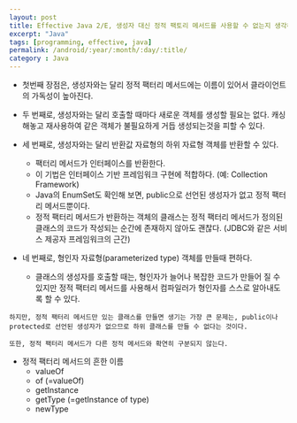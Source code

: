 ```yaml
---
layout: post
title: Effective Java 2/E, 생성자 대신 정적 팩토리 메서드를 사용할 수 없는지 생각해 보라
excerpt: "Java"
tags: [programming, effective, java]
permalink: /android/:year/:month/:day/:title/
category : Java
---
```


- 첫번째 장점은, 생성자와는 달리 정적 팩터리 메서드에는 이름이 있어서 클라이언트의 가독성이 높아진다.  

- 두 번째로, 생성자와는 달리 호출할 때마다 새로운 객체를 생성할 필요는 없다. 캐싱해놓고 재사용하여 같은 객체가 불필요하게 거듭 생성되는것을 피할 수 있다.  

- 세 번째로, 생성자와는 달리 반환값 자료형의 하위 자료형 객체를 반환할 수 있다.  
    - 팩터리 메서드가 인터페이스를 반환한다.
    - 이 기법은 인터페이스 기반 프레임워크 구현에 적합하다. (예: Collection Framework)
    - Java의 EnumSet도 확인해 보면, public으로 선언된 생성자가 없고 정적 팩터리 메서드뿐이다.
    - 정적 팩터리 메서드가 반환하는 객체의 클래스는 정적 팩터리 메서드가 정의된 클래스의 코드가 작성되는 순간에 존재하지 않아도 괜찮다. (JDBC와 같은 서비스 제공자 프레임워크의 근간)  
- 네 번째로, 형인자 자료형(parameterized type) 객체를 만들때 편하다.
    - 클래스의 생성자를 호출할 때는, 형인자가 늘어나 복잡한 코드가 만들어 질 수 있지만 정적 팩터리 메서드를 사용해서 컴파일러가 형인자를 스스로 알아내도록 할 수 있다. 


```
하지만, 정적 팩터리 메서드만 있는 클래스를 만들면 생기는 가장 큰 문제는, public이나 protected로 선언된 생성자가 없으므로 하위 클래스를 만들 수 없다는 것이다.

또한, 정적 팩터리 메서드가 다른 정적 메서드와 확연히 구분되지 않는다.
```

- 정적 팩터리 메서드의 흔한 이름
    - valueOf
    - of (=valueOf)
    - getInstance
    - getType (=getInstance of type)
    - newType


